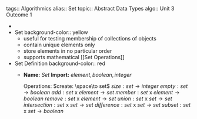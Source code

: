 tags:: Algorithmics
alias:: Set
topic:: Abstract Data Types
algo:: Unit 3 Outcome 1

-
- Set
  background-color:: yellow
	- useful for testing membership of collections of objects
	- contain unique elements only
	- store elements in no particular order
	- supports mathematical [[Set Operations]]
- Set Definition
  background-color:: red
	- **Name:** $Set$
	  **Import:** $element, boolean, integer$
	   
	  Operations:
	  $create: \space\to set$
	  $size: set \to integer$
	  $empty: set \to boolean$
	  $add: set$ x $element \to set$
	  $member: set$ x $element \to boolean$
	  $remove: set$ x $element \to set$
	  $union: set$ x $set \to set$
	  $intersection: set$ x $set \to set$
	  $difference: set$ x $set \to set$
	  $subset: set$ x $set \to boolean$